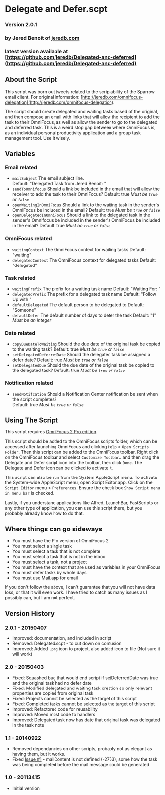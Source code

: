 # Delegate and Defer.scpt

### Version 2.0.1
### by Jered Benoit of [jeredb.com](http://jeredb.com)
### latest version available at [https://github.com/jeredb/Delegated-and-deferred](https://github.com/jeredb/Delegated-and-deferred)

## About the Script

This script was born out tweets related to the scriptability of the Sparrow email client. For original information: [http://jeredb.com/omnifocus-delegation](http://jeredb.com/omnifocus-delegation).

The script should create delegated and waiting tasks based of the original, and then compose an email with links that will allow the recipient to add the task to their OmniFocus, as well as allow the sender to go to the delegated and deferred task. This is a weird stop gap between where OmniFocus is, as an individual personal productivity application and a group task management tool. Use it wisely.

## Variables

### Email related

- `mailSubject`
    The email subject line.  
    Default: "Delegated Task from Jered Benoit: "
- `sendToOmnifocus`
    Should a link be included in the email that will allow the receiver to add the task to their OmniFocus?
    Default: true
		*Must be `true` or `false`*
- `openWaitingInOmniFocus` 
    Should a link to the waiting task in the sender's OmniFocus be included in the email?
    Default: true
		*Must be `true` or `false`*
- `openDelegatedInOmniFocus` 
    Should a link to the delegated task in the sender's Omnifocus be included in the sender's OmniFocus be included in the email? 
    Default: true
		*Must be `true` or `false`*

### OmniFocus related

- `waitingContext` 
    The OmniFocus context for waiting tasks
    Default: "waiting"
- `delegatedContext` 
    The OmniFocus context for delegated tasks
    Default: "delegated"

### Task related

- `waitingPrefix` 
    The prefix for a waiting task name
    Default: "Waiting For: "
- `delegatedPrefix` 
    The prefix for a delegated task name
    Default: "Follow Up with "
- `defaultDelegated` 
    The default person to be delegated to
    Default: "Someone"
- `defaultDefer` 
    The default number of days to defer the task
    Default: "1"
		*Must be an integer*

### Date related

- `copyDueDateToWaiting` 
    Should the due date of the original task be copied to the waiting task?
    Default: true
		*Must be `true` or `false`*
- `setDelegatedDeferredDate` 
    Should the delegated task be assigned a defer date?
    Default: true
		*Must be `true` or `false`*
- `setDelegatedDue` 
    Should the due date of the original task be copied to the delegated task?
    Default: true
		*Must be `true` or `false`*

### Notification related

- `sendNotifcation` 
    Should a Notification Center notification be sent when the script completes?    
    Default: true
		*Must be `true` or `false`*

## Using The Script

This script requires [OmniFocus 2 Pro edition](https://www.omnigroup.com/omnifocus/).

This script should be added to the OmniFocus scripts folder, which can be accessed after launching OmniFocus and clicking `Help` > `Open Scripts Folder`. Then this script can be added to the OmniFocus toolbar. Right click on the OmniFocus toolbar and select `Customize Toolbar…` and then drag the Delegate and Defer script icon into the toolbar, then click `Done`. The Delegate and Defer icon can be clicked to activate it.

This script can also be run from the System AppleScript menu. To activate the System-wide AppleScript menu, open Script Editor.app. Click on the `Script Editor` menu > `Preferences`. Ensure the check box `Show Script menu in menu bar` is checked.

Lastly, if you understand applications like Alfred, LaunchBar, FastScripts or any other type of application, you can use this script there, but you probably already know how to do that.

## Where things can go sideways

- You must have the Pro version of OmniFocus 2
- You must select a single task
- You must select a task that is not complete
- You must select a task that is not in the inbox
- You must select a task, not a project
- You must have the context that are used as variables in your OmniFocus
- You must defer tasks by whole days
- You must use Mail.app for email

If you don't follow the above, I can't guarantee that you will not have data loss, or that it will even work. I have tried to catch as many issues as I possibly can, but I am not perfect.

## Version History

### 2.0.1 - 20150407
* Improved: documentation, and included in script
* Removed: Delegated.scpt - to cut down on confusion
* Improved: Added `.png` icon to project, also added icon to file (Not sure it will work)
### 2.0 - 20150403
* Fixed: Squashed bug that would end script if setDeferredDate was true and the original task had no defer date
* Fixed: Modified delegated and waiting task creation so only relevant properties are copied from original task
* Fixed: Projects cannot be selected as the target of this script
* Fixed: Completed tasks cannot be selected as the target of this script
* Improved: Refactored code for reusability
* Improved: Moved most code to handlers
* Improved: Delegated task now has date that original task was delegated in the task note

### 1.1 - 20140922 

* Removed dependancies on other scripts, probably not as elegant as having them, but it works.
* Fixed [Issue #1](https://github.com/jeredb/Delegated/issues/1) - mailContent is not defined (-2753), some how the task was being completed before the mail message could be generated

### 1.0  - 20113415

* Initial version